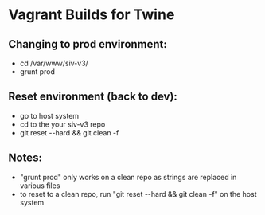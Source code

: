 Vagrant Builds for Twine
========================

## Changing to prod environment:
- cd /var/www/siv-v3/
- grunt prod

## Reset environment (back to dev):
- go to host system
- cd to the your siv-v3 repo
- git reset --hard && git clean -f

## Notes:
- "grunt prod" only works on a clean repo as strings are replaced in various files
- to reset to a clean repo, run "git reset --hard && git clean -f" on the host system
